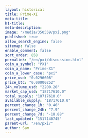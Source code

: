 ```yaml
---
layout: historical
title: Prime-XI
meta-title: 
h1-title: 
meta-description: 
image: "/media/350559/pxi.png"
published: true
allow_search_engine: false
sitemap: false
enable_comment: false
sort_order: 858
permalink: "/en/pxi/discussion.html"
coin_a_symbol: "PXI"
coin_a_name: "Prime-X1"
coin_a_lower_case: "pxi"
price_usd: "0.0296608"
price_btc: "0.00000252"
24h_volume_usd: "2200.26"
market_cap_usd: "18717610.0"
total_supply: "18717610.0"
available_supply: "18717610.0"
percent_change_1h: "0.46"
percent_change_24h: "7.9"
percent_change_7d: "-18.88"
last_updated: "1517140745"
parent-url: "/en/pxi/"
author: Sam
---
```


